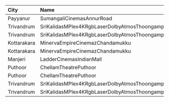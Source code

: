 | City        | Name                                                     |  Time | Type             | Price | Capacity | Booked |
| :---------- | :------------------------------------------------------- | ----: | :--------------- | ----: | -------: | -----: |
| Payyanur    | SumangaliCinemasAnnurRoad                                | 10:30 | DiamondCircle    |  110₹ |      141 |     70 |
| Trivandrum  | SriKalidasMPlex4KRgbLaserDolbyAtmosThoongamparaKattakada | 11:00 | PlatinumRecliner |  300₹ |       13 |      6 |
| Trivandrum  | SriKalidasMPlex4KRgbLaserDolbyAtmosThoongamparaKattakada | 11:00 | Gold             |  150₹ |      225 |    111 |
| Kottarakara | MinervaEmpireCinemazChandamukku                          | 15:00 | Executive        |  200₹ |       13 |      0 |
| Kottarakara | MinervaEmpireCinemazChandamukku                          | 15:00 | Diamond          |  140₹ |      210 |    104 |
| Manjeri     | LadderCinemasIndianMall                                  | 15:00 | Executive        |  150₹ |       74 |     36 |
| Puthoor     | ChellamTheatrePuthoor                                    | 16:30 | Balcony          |  150₹ |      390 |    201 |
| Puthoor     | ChellamTheatrePuthoor                                    | 16:30 | Reserved         |  125₹ |      610 |    466 |
| Trivandrum  | SriKalidasMPlex4KRgbLaserDolbyAtmosThoongamparaKattakada | 18:15 | PlatinumRecliner |  300₹ |       13 |      6 |
| Trivandrum  | SriKalidasMPlex4KRgbLaserDolbyAtmosThoongamparaKattakada | 18:15 | Gold             |  150₹ |      225 |    111 |